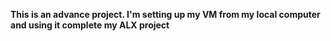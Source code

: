 **This is an advance project. I'm setting up my VM from my local computer and using it complete my ALX project**
